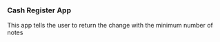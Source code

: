### Cash Register App
This app tells the user to return the change with the minimum number of notes
